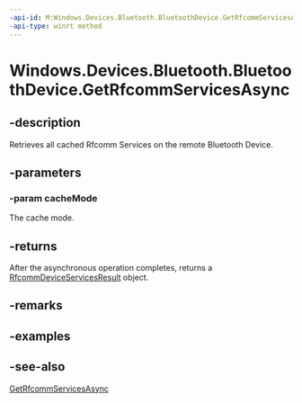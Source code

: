 ----api-id: M:Windows.Devices.Bluetooth.BluetoothDevice.GetRfcommServicesAsync(Windows.Devices.Bluetooth.BluetoothCacheMode)
-api-type: winrt method
---<!-- Method syntaxpublic Windows.Foundation.IAsyncOperation<Windows.Devices.Bluetooth.Rfcomm.RfcommDeviceServicesResult> GetRfcommServicesAsync(Windows.Devices.Bluetooth.BluetoothCacheMode cacheMode)--># Windows.Devices.Bluetooth.BluetoothDevice.GetRfcommServicesAsync## -descriptionRetrieves all cached Rfcomm Services on the remote Bluetooth Device.## -parameters### -param cacheModeThe cache mode.## -returnsAfter the asynchronous operation completes, returns a [RfcommDeviceServicesResult](../windows.devices.bluetooth.rfcomm/rfcommdeviceservicesresult.md) object.## -remarks## -examples## -see-also[GetRfcommServicesAsync](bluetoothdevice_getrfcommservicesasync_91966924.md)